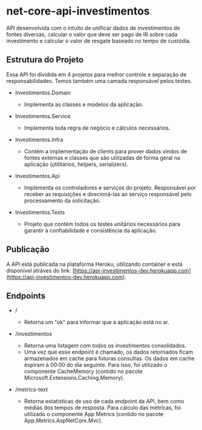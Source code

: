 # net-core-api-investimentos

API desenvolvida com o intuito de unificar dados de investimentos de fontes diversas, calcular o valor que deve ser pago de IR sobre cada investimento e calcular o valor de resgate baseado no tempo de custódia. 

## Estrutura do Projeto

Essa API foi dividida em 4 projetos para melhor controle e separação de responsabilidades. Temos também uma camada responsável pelos testes.

* Investimentos.Domain

    * Implementa as classes e modelos da aplicação.


* Investimentos.Service

    * Implementa toda regra de negócio e cálculos necessários.


* Investimentos.Infra

    * Contém a implementação de clients para prover dados vindos de fontes externas e classes que são utilizadas de forma geral na aplicação (utilitários, helpers, serializers).

* Investimentos.Api

    * Implementa os controladores e serviços do projeto. Responsável por receber as requisições e direcioná-las ao serviço responsável pelo processamento da solicitação.

* Investimentos.Tests

    * Projeto que contém todos os testes unitários necessários para garantir a confiabilidade e consistência da aplicação.


## Publicação
 
A API está publicada na plataforma Heroku, utilizando container e está disponível atráves do link: [https://api-investimentos-dev.herokuapp.com](https://api-investimentos-dev.herokuapp.com).


## Endpoints

* /

    * Retorna um "ok" para informar que a aplicação está no ar.


* /investimentos

    * Retorna uma listagem com todos os investimentos consolidados.
    * Uma vez que esse endpoint é chamado, os dados retornados ficam armazenados em cache para futuras consultas. Os dados em cache expiram à 00:00 do dia seguinte. Para isso, foi utilizado o componente CacheMemory (contido no pacote Microsoft.Extensions.Caching.Memory).


* /metrics-text

    * Retorna estatísticas de uso de cada endpoint da API, bem como médias dos tempos de resposta. Para cálculo das métricas, foi utilizado o componente App Metrics (contido no pacote App.Metrics.AspNetCore.Mvc).

